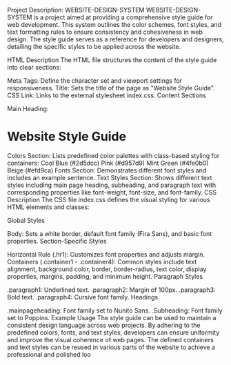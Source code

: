 Project Description: WEBSITE-DESIGN-SYSTEM
WEBSITE-DESIGN-SYSTEM is a project aimed at providing a comprehensive style guide for web development. This system outlines the color schemes, font styles, and text formatting rules to ensure consistency and cohesiveness in web design. The style guide serves as a reference for developers and designers, detailing the specific styles to be applied across the website.

HTML Description
The HTML file structures the content of the style guide into clear sections:

Meta Tags: Define the character set and viewport settings for responsiveness.
Title: Sets the title of the page as "Website Style Guide".
CSS Link: Links to the external stylesheet index.css.
Content Sections

Main Heading: <h1 class="h1">Website Style Guide</h1>
Colors Section: Lists predefined color palettes with class-based styling for containers:
Cool Blue (#2d5dcc)
Pink (#d957d9)
Mint Green (#4fe0b0)
Beige (#efd9ca)
Fonts Section: Demonstrates different font styles and includes an example sentence.
Text Styles Section: Shows different text styles including main page heading, subheading, and paragraph text with corresponding properties like font-weight, font-size, and font-family.
CSS Description
The CSS file index.css defines the visual styling for various HTML elements and classes:

Global Styles

Body: Sets a white border, default font family (Fira Sans), and basic font properties.
Section-Specific Styles

Horizontal Rule (.hr1): Customizes font properties and adjusts margin.
Containers (.container1 - .container4): Common styles include text alignment, background color, border, border-radius, text color, display properties, margins, padding, and minimum height.
Paragraph Styles

.paragraph1: Underlined text.
.paragraph2: Margin of 100px.
.paragraph3: Bold text.
.paragraph4: Cursive font family.
Headings

.mainpageheading: Font family set to Nunito Sans.
.Subheading: Font family set to Poppins.
Example Usage
The style guide can be used to maintain a consistent design language across web projects. By adhering to the predefined colors, fonts, and text styles, developers can ensure uniformity and improve the visual coherence of web pages. The defined containers and text styles can be reused in various parts of the website to achieve a professional and polished loo
